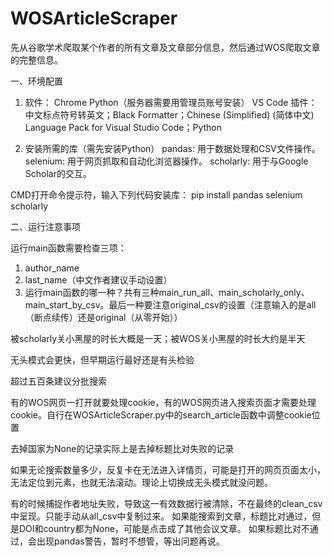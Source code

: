 # WOSArticleScraper
先从谷歌学术爬取某个作者的所有文章及文章部分信息，然后通过WOS爬取文章的完整信息。

一、环境配置

1. 软件：
Chrome
Python（服务器需要用管理员账号安装）
VS Code
插件：中文标点符号转英文；Black Formatter；Chinese (Simplified) (简体中文) Language Pack for Visual Studio Code；Python

2. 安装所需的库（需先安装Python）
pandas: 用于数据处理和CSV文件操作。
selenium: 用于网页抓取和自动化浏览器操作。
scholarly: 用于与Google Scholar的交互。

CMD打开命令提示符，输入下列代码安装库：
pip install pandas selenium scholarly


二、运行注意事项

运行main函数需要检查三项：
1. author_name
2. last_name（中文作者建议手动设置）
3. 运行main函数的哪一种？共有三种main_run_all、main_scholarly_only、main_start_by_csv。最后一种要注意original_csv的设置（注意输入的是all（断点续传）还是original（从零开始））

被scholarly关小黑屋的时长大概是一天；被WOS关小黑屋的时长大约是半天

无头模式会更快，但早期运行最好还是有头检验

超过五百条建议分批搜索

有的WOS网页一打开就要处理cookie，有的WOS网页进入搜索页面才需要处理cookie。自行在WOSArticleScraper.py中的search_article函数中调整cookie位置

去掉国家为None的记录实际上是去掉标题比对失败的记录

如果无论搜索数量多少，反复卡在无法进入详情页，可能是打开的网页页面太小，无法定位到元素，也就无法滚动。理论上切换成无头模式就没问题。

有的时候捕捉作者地址失败，导致这一有效数据行被清除，不在最终的clean_csv中呈现。只能手动从all_csv中复制过来。
如果能搜索到文章，标题比对通过，但是DOI和country都为None，可能是点击成了其他会议文章。
如果标题比对不通过，会出现pandas警告，暂时不想管，等出问题再说。

